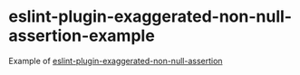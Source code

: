 # eslint-plugin-exaggerated-non-null-assertion-example
Example of [eslint-plugin-exaggerated-non-null-assertion](https://github.com/nwtgck/eslint-plugin-exaggerated-non-null-assertion)
